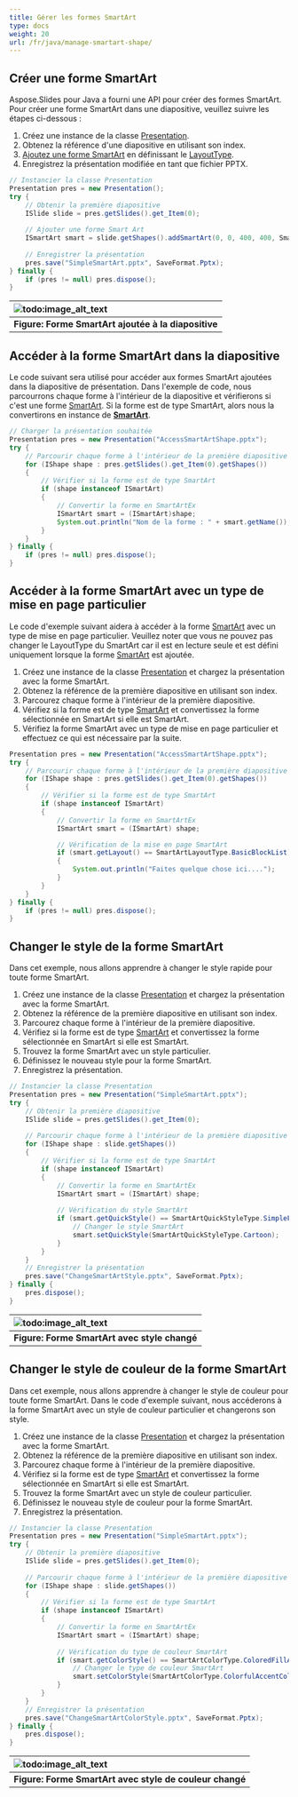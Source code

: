 ```yaml
---
title: Gérer les formes SmartArt
type: docs
weight: 20
url: /fr/java/manage-smartart-shape/
---
```



## **Créer une forme SmartArt**
Aspose.Slides pour Java a fourni une API pour créer des formes SmartArt. Pour créer une forme SmartArt dans une diapositive, veuillez suivre les étapes ci-dessous :

1. Créez une instance de la classe [Presentation](https://reference.aspose.com/slides/java/com.aspose.slides/Presentation).
1. Obtenez la référence d'une diapositive en utilisant son index.
1. [Ajoutez une forme SmartArt](https://reference.aspose.com/slides/java/com.aspose.slides/IShapeCollection#addSmartArt-float-float-float-float-int-) en définissant le [LayoutType](https://reference.aspose.com/slides/java/com.aspose.slides/SmartArtLayoutType).
1. Enregistrez la présentation modifiée en tant que fichier PPTX.

```java
// Instancier la classe Presentation
Presentation pres = new Presentation();
try {
    // Obtenir la première diapositive
    ISlide slide = pres.getSlides().get_Item(0);
    
    // Ajouter une forme Smart Art
    ISmartArt smart = slide.getShapes().addSmartArt(0, 0, 400, 400, SmartArtLayoutType.BasicBlockList);
    
    // Enregistrer la présentation
    pres.save("SimpleSmartArt.pptx", SaveFormat.Pptx);
} finally {
    if (pres != null) pres.dispose();
}
```

|![todo:image_alt_text](https://i.imgur.com/A7PUdeV.png)|
| :- |
|**Figure: Forme SmartArt ajoutée à la diapositive**|

## **Accéder à la forme SmartArt dans la diapositive**
Le code suivant sera utilisé pour accéder aux formes SmartArt ajoutées dans la diapositive de présentation. Dans l'exemple de code, nous parcourrons chaque forme à l'intérieur de la diapositive et vérifierons si c'est une forme [SmartArt](https://reference.aspose.com/slides/java/com.aspose.slides/SmartArt). Si la forme est de type SmartArt, alors nous la convertirons en instance de [**SmartArt**](https://reference.aspose.com/slides/java/com.aspose.slides/SmartArt).

```java
// Charger la présentation souhaitée
Presentation pres = new Presentation("AccessSmartArtShape.pptx");
try {
    // Parcourir chaque forme à l'intérieur de la première diapositive
    for (IShape shape : pres.getSlides().get_Item(0).getShapes())
    {
        // Vérifier si la forme est de type SmartArt
        if (shape instanceof ISmartArt)
        {
            // Convertir la forme en SmartArtEx
            ISmartArt smart = (ISmartArt)shape;
            System.out.println("Nom de la forme : " + smart.getName());
        }
    }
} finally {
    if (pres != null) pres.dispose();
}
```

## **Accéder à la forme SmartArt avec un type de mise en page particulier**
Le code d'exemple suivant aidera à accéder à la forme [SmartArt](https://reference.aspose.com/slides/java/com.aspose.slides/SmartArt) avec un type de mise en page particulier. Veuillez noter que vous ne pouvez pas changer le LayoutType du SmartArt car il est en lecture seule et est défini uniquement lorsque la forme [SmartArt](https://reference.aspose.com/slides/java/com.aspose.slides/SmartArt) est ajoutée.

1. Créez une instance de la classe [Presentation](https://reference.aspose.com/slides/java/com.aspose.slides/Presentation) et chargez la présentation avec la forme SmartArt.
1. Obtenez la référence de la première diapositive en utilisant son index.
1. Parcourez chaque forme à l'intérieur de la première diapositive.
1. Vérifiez si la forme est de type [SmartArt](https://reference.aspose.com/slides/java/com.aspose.slides/SmartArt) et convertissez la forme sélectionnée en SmartArt si elle est SmartArt.
1. Vérifiez la forme SmartArt avec un type de mise en page particulier et effectuez ce qui est nécessaire par la suite.

```java
Presentation pres = new Presentation("AccessSmartArtShape.pptx");
try {
    // Parcourir chaque forme à l'intérieur de la première diapositive
    for (IShape shape : pres.getSlides().get_Item(0).getShapes())
    {
        // Vérifier si la forme est de type SmartArt
        if (shape instanceof ISmartArt)
        {
            // Convertir la forme en SmartArtEx
            ISmartArt smart = (ISmartArt) shape;

            // Vérification de la mise en page SmartArt
            if (smart.getLayout() == SmartArtLayoutType.BasicBlockList)
            {
                System.out.println("Faites quelque chose ici....");
            }
        }
    }
} finally {
    if (pres != null) pres.dispose();
}
```

## **Changer le style de la forme SmartArt**
Dans cet exemple, nous allons apprendre à changer le style rapide pour toute forme SmartArt.

1. Créez une instance de la classe [Presentation](https://reference.aspose.com/slides/java/com.aspose.slides/Presentation) et chargez la présentation avec la forme SmartArt.
1. Obtenez la référence de la première diapositive en utilisant son index.
1. Parcourez chaque forme à l'intérieur de la première diapositive.
1. Vérifiez si la forme est de type [SmartArt](https://reference.aspose.com/slides/java/com.aspose.slides/SmartArt) et convertissez la forme sélectionnée en SmartArt si elle est SmartArt.
1. Trouvez la forme SmartArt avec un style particulier.
1. Définissez le nouveau style pour la forme SmartArt.
1. Enregistrez la présentation.

```java
// Instancier la classe Presentation
Presentation pres = new Presentation("SimpleSmartArt.pptx");
try {
    // Obtenir la première diapositive
    ISlide slide = pres.getSlides().get_Item(0);
    
    // Parcourir chaque forme à l'intérieur de la première diapositive
    for (IShape shape : slide.getShapes()) 
    {
        // Vérifier si la forme est de type SmartArt
        if (shape instanceof ISmartArt) 
        {
            // Convertir la forme en SmartArtEx
            ISmartArt smart = (ISmartArt) shape;
    
            // Vérification du style SmartArt
            if (smart.getQuickStyle() == SmartArtQuickStyleType.SimpleFill) {
                // Changer le style SmartArt
                smart.setQuickStyle(SmartArtQuickStyleType.Cartoon);
            }
        }
    }
    // Enregistrer la présentation
    pres.save("ChangeSmartArtStyle.pptx", SaveFormat.Pptx);
} finally {
    pres.dispose();
}
```

|![todo:image_alt_text](https://i.imgur.com/A7PUdeV.png)|
| :- |
|**Figure: Forme SmartArt avec style changé**|

## **Changer le style de couleur de la forme SmartArt**
Dans cet exemple, nous allons apprendre à changer le style de couleur pour toute forme SmartArt. Dans le code d'exemple suivant, nous accéderons à la forme SmartArt avec un style de couleur particulier et changerons son style.

1. Créez une instance de la classe [Presentation](https://reference.aspose.com/slides/java/com.aspose.slides/Presentation) et chargez la présentation avec la forme SmartArt.
1. Obtenez la référence de la première diapositive en utilisant son index.
1. Parcourez chaque forme à l'intérieur de la première diapositive.
1. Vérifiez si la forme est de type [SmartArt](https://reference.aspose.com/slides/java/com.aspose.slides/SmartArt) et convertissez la forme sélectionnée en SmartArt si elle est SmartArt.
1. Trouvez la forme SmartArt avec un style de couleur particulier.
1. Définissez le nouveau style de couleur pour la forme SmartArt.
1. Enregistrez la présentation.

```java
// Instancier la classe Presentation
Presentation pres = new Presentation("SimpleSmartArt.pptx");
try {
    // Obtenir la première diapositive
    ISlide slide = pres.getSlides().get_Item(0);
    
    // Parcourir chaque forme à l'intérieur de la première diapositive
    for (IShape shape : slide.getShapes()) 
    {
        // Vérifier si la forme est de type SmartArt
        if (shape instanceof ISmartArt) 
        {
            // Convertir la forme en SmartArtEx
            ISmartArt smart = (ISmartArt) shape;
    
            // Vérification du type de couleur SmartArt
            if (smart.getColorStyle() == SmartArtColorType.ColoredFillAccent1) {
                // Changer le type de couleur SmartArt
                smart.setColorStyle(SmartArtColorType.ColorfulAccentColors);
            }
        }
    }
    // Enregistrer la présentation
    pres.save("ChangeSmartArtColorStyle.pptx", SaveFormat.Pptx);
} finally {
    pres.dispose();
}
```

|![todo:image_alt_text](https://i.imgur.com/v2Hwocs.png)|
| :- |
|**Figure: Forme SmartArt avec style de couleur changé**|